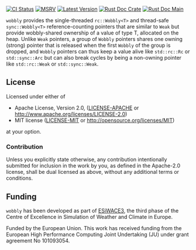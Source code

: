 [![CI Status]][workflow] [![MSRV]][repo] [![Latest Version]][crates.io] [![Rust Doc Crate]][docs.rs] [![Rust Doc Main]][docs]

[CI Status]: https://img.shields.io/github/actions/workflow/status/juntyr/wobbly/ci.yml?branch=main
[workflow]: https://github.com/juntyr/wobbly/actions/workflows/ci.yml?query=branch%3Amain

[MSRV]: https://img.shields.io/badge/MSRV-1.56.0-blue
[repo]: https://github.com/juntyr/wobbly

[Latest Version]: https://img.shields.io/crates/v/wobbly
[crates.io]: https://crates.io/crates/wobbly

[Rust Doc Crate]: https://img.shields.io/docsrs/wobbly
[docs.rs]: https://docs.rs/wobbly/

[Rust Doc Main]: https://img.shields.io/badge/docs-main-blue
[docs]: https://juntyr.github.io/wobbly/wobbly

`wobbly` provides the single-threaded `rc::Wobbly<T>` and thread-safe `sync::Wobbly<T>` reference-counting pointers that are similar to `Weak` but provide wobbly-shared ownership of a value of type T, allocated on the heap. Unlike `Weak` pointers, a group of `Wobbly` pointers shares one owning (strong) pointer that is released when the first `Wobbly` of the group is dropped, and `Wobbly` pointers can thus keep a value alive like `std::rc::Rc` or `std::sync::Arc` but can also break cycles by being a non-owning pointer like `std::rc::Weak` or `std::sync::Weak`.

## License

Licensed under either of

 * Apache License, Version 2.0, ([LICENSE-APACHE](LICENSE-APACHE) or http://www.apache.org/licenses/LICENSE-2.0)
 * MIT license ([LICENSE-MIT](LICENSE-MIT) or http://opensource.org/licenses/MIT)

at your option.

### Contribution

Unless you explicitly state otherwise, any contribution intentionally submitted for inclusion in the work by you, as defined in the Apache-2.0 license, shall be dual licensed as above, without any additional terms or conditions.

## Funding

`wobbly` has been developed as part of [ESiWACE3](https://www.esiwace.eu), the third phase of the Centre of Excellence in Simulation of Weather and Climate in Europe.

Funded by the European Union. This work has received funding from the European High Performance Computing Joint Undertaking (JU) under grant agreement No 101093054.
